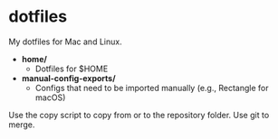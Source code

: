 # dotfiles

My dotfiles for Mac and Linux.

- **home/**
    - Dotfiles for $HOME
- **manual-config-exports/**
    - Configs that need to be imported manually (e.g., Rectangle for macOS)

Use the copy script to copy from or to the repository folder. Use git to merge.
